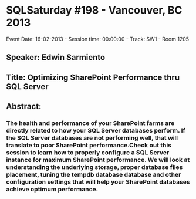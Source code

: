 # SQLSaturday #198 - Vancouver, BC 2013
Event Date: 16-02-2013 - Session time: 00:00:00 - Track: SW1 - Room 1205
## Speaker: Edwin Sarmiento
## Title: Optimizing SharePoint Performance thru SQL Server
## Abstract:
### The health and performance of your SharePoint farms are directly related to how your SQL Server databases perform.  If the SQL Server databases are not performing well, that will translate to poor SharePoint performance.Check out this session to learn how to properly configure a SQL Server instance for maximum SharePoint performance. We will look at understanding the underlying storage, proper database files placement, tuning the tempdb database database and other configuration settings that will help your SharePoint databases achieve optimum performance.
